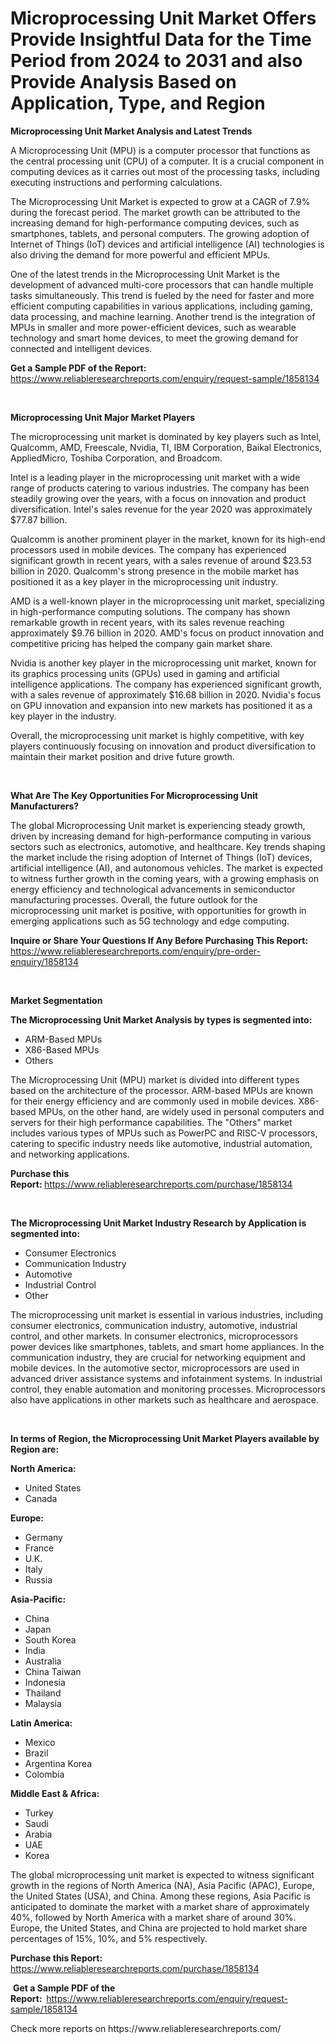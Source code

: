 <p><h1>Microprocessing Unit Market Offers Provide Insightful Data for the Time Period from 2024 to 2031 and also Provide Analysis Based on Application, Type, and Region</h1></p><p><strong>Microprocessing Unit Market Analysis and Latest Trends</strong></p>
<p><p>A Microprocessing Unit (MPU) is a computer processor that functions as the central processing unit (CPU) of a computer. It is a crucial component in computing devices as it carries out most of the processing tasks, including executing instructions and performing calculations.</p><p>The Microprocessing Unit Market is expected to grow at a CAGR of 7.9% during the forecast period. The market growth can be attributed to the increasing demand for high-performance computing devices, such as smartphones, tablets, and personal computers. The growing adoption of Internet of Things (IoT) devices and artificial intelligence (AI) technologies is also driving the demand for more powerful and efficient MPUs.</p><p>One of the latest trends in the Microprocessing Unit Market is the development of advanced multi-core processors that can handle multiple tasks simultaneously. This trend is fueled by the need for faster and more efficient computing capabilities in various applications, including gaming, data processing, and machine learning. Another trend is the integration of MPUs in smaller and more power-efficient devices, such as wearable technology and smart home devices, to meet the growing demand for connected and intelligent devices.</p></p>
<p><strong>Get a Sample PDF of the Report:&nbsp;</strong> <a href="https://www.reliableresearchreports.com/enquiry/request-sample/1858134">https://www.reliableresearchreports.com/enquiry/request-sample/1858134</a></p>
<p>&nbsp;</p>
<p><strong>Microprocessing Unit Major Market Players</strong></p>
<p><p>The microprocessing unit market is dominated by key players such as Intel, Qualcomm, AMD, Freescale, Nvidia, TI, IBM Corporation, Baikal Electronics, AppliedMicro, Toshiba Corporation, and Broadcom. </p><p>Intel is a leading player in the microprocessing unit market with a wide range of products catering to various industries. The company has been steadily growing over the years, with a focus on innovation and product diversification. Intel's sales revenue for the year 2020 was approximately $77.87 billion.</p><p>Qualcomm is another prominent player in the market, known for its high-end processors used in mobile devices. The company has experienced significant growth in recent years, with a sales revenue of around $23.53 billion in 2020. Qualcomm's strong presence in the mobile market has positioned it as a key player in the microprocessing unit industry.</p><p>AMD is a well-known player in the microprocessing unit market, specializing in high-performance computing solutions. The company has shown remarkable growth in recent years, with its sales revenue reaching approximately $9.76 billion in 2020. AMD's focus on product innovation and competitive pricing has helped the company gain market share.</p><p>Nvidia is another key player in the microprocessing unit market, known for its graphics processing units (GPUs) used in gaming and artificial intelligence applications. The company has experienced significant growth, with a sales revenue of approximately $16.68 billion in 2020. Nvidia's focus on GPU innovation and expansion into new markets has positioned it as a key player in the industry.</p><p>Overall, the microprocessing unit market is highly competitive, with key players continuously focusing on innovation and product diversification to maintain their market position and drive future growth.</p></p>
<p>&nbsp;</p>
<p><strong>What Are The Key Opportunities For Microprocessing Unit Manufacturers?</strong></p>
<p><p>The global Microprocessing Unit market is experiencing steady growth, driven by increasing demand for high-performance computing in various sectors such as electronics, automotive, and healthcare. Key trends shaping the market include the rising adoption of Internet of Things (IoT) devices, artificial intelligence (AI), and autonomous vehicles. The market is expected to witness further growth in the coming years, with a growing emphasis on energy efficiency and technological advancements in semiconductor manufacturing processes. Overall, the future outlook for the microprocessing unit market is positive, with opportunities for growth in emerging applications such as 5G technology and edge computing.</p></p>
<p><strong>Inquire or Share Your Questions If Any Before Purchasing This Report:</strong> <a href="https://www.reliableresearchreports.com/enquiry/pre-order-enquiry/1858134">https://www.reliableresearchreports.com/enquiry/pre-order-enquiry/1858134</a></p>
<p>&nbsp;</p>
<p><strong>Market Segmentation</strong></p>
<p><strong>The Microprocessing Unit Market Analysis by types is segmented into:</strong></p>
<p><ul><li>ARM-Based MPUs</li><li>X86-Based MPUs</li><li>Others</li></ul></p>
<p><p>The Microprocessing Unit (MPU) market is divided into different types based on the architecture of the processor. ARM-based MPUs are known for their energy efficiency and are commonly used in mobile devices. X86-based MPUs, on the other hand, are widely used in personal computers and servers for their high performance capabilities. The "Others" market includes various types of MPUs such as PowerPC and RISC-V processors, catering to specific industry needs like automotive, industrial automation, and networking applications.</p></p>
<p><strong>Purchase this Report:&nbsp;</strong><a href="https://www.reliableresearchreports.com/purchase/1858134">https://www.reliableresearchreports.com/purchase/1858134</a></p>
<p>&nbsp;</p>
<p><strong>The Microprocessing Unit Market Industry Research by Application is segmented into:</strong></p>
<p><ul><li>Consumer Electronics</li><li>Communication Industry</li><li>Automotive</li><li>Industrial Control</li><li>Other</li></ul></p>
<p><p>The microprocessing unit market is essential in various industries, including consumer electronics, communication industry, automotive, industrial control, and other markets. In consumer electronics, microprocessors power devices like smartphones, tablets, and smart home appliances. In the communication industry, they are crucial for networking equipment and mobile devices. In the automotive sector, microprocessors are used in advanced driver assistance systems and infotainment systems. In industrial control, they enable automation and monitoring processes. Microprocessors also have applications in other markets such as healthcare and aerospace.</p></p>
<p>&nbsp;</p>
<p><strong>In terms of Region, the Microprocessing Unit Market Players available by Region are:</strong></p>
<p>
    <p> <strong> North America: </strong>
        <ul>
            <li>United States</li>
            <li>Canada</li>
        </ul>
        </p> 
    <p> <strong> Europe: </strong>
        <ul>
            <li>Germany</li>
            <li>France</li>
            <li>U.K.</li>
            <li>Italy</li>
            <li>Russia</li>
        </ul>
        </p> 
    <p> <strong> Asia-Pacific: </strong>
        <ul>
            <li>China</li>
            <li>Japan</li>
            <li>South Korea</li>
            <li>India</li>
            <li>Australia</li>
            <li>China Taiwan</li>
            <li>Indonesia</li>
            <li>Thailand</li>
            <li>Malaysia</li>
        </ul>
        </p> 
    <p> <strong> Latin America: </strong>
        <ul>
            <li>Mexico</li>
            <li>Brazil</li>
            <li>Argentina Korea</li>
            <li>Colombia</li>
        </ul>
        </p> 
    <p> <strong> Middle East & Africa: </strong>
        <ul>
            <li>Turkey</li>
            <li>Saudi</li>
            <li>Arabia</li>
            <li>UAE</li>
            <li>Korea</li>
        </ul>
    </p>
    </p>
<p><p>The global microprocessing unit market is expected to witness significant growth in the regions of North America (NA), Asia Pacific (APAC), Europe, the United States (USA), and China. Among these regions, Asia Pacific is anticipated to dominate the market with a market share of approximately 40%, followed by North America with a market share of around 30%. Europe, the United States, and China are projected to hold market share percentages of 15%, 10%, and 5% respectively.</p></p>
<p><strong>Purchase this Report: </strong><a href="https://www.reliableresearchreports.com/purchase/1858134">https://www.reliableresearchreports.com/purchase/1858134</a></p>
<p>&nbsp;<strong>Get a Sample PDF of the Report:&nbsp;&nbsp;</strong><a href="https://www.reliableresearchreports.com/enquiry/request-sample/1858134">https://www.reliableresearchreports.com/enquiry/request-sample/1858134</a></p>
<p><strong></strong></p>
<p>Check more reports on https://www.reliableresearchreports.com/</p>